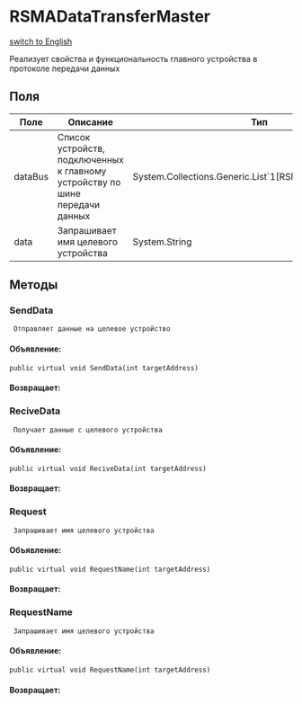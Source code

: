 # RSMADataTransferMaster
[switch to English](/ScriptingAPI/en/Electronics/Microcontrollers/RSMADataTransferMaster.cs.md)

 Реализует свойства и функциональность главного устройства в протоколе передачи данных

## Поля
| Поле | Описание | Тип |
|--|--|--|
|dataBus|     Список устройств, подключенных к главному устройству по шине передачи данных|System.Collections.Generic.List`1[RSMADataTransferSlave]|
|data|     Запрашивает имя целевого устройства|System.String|

## Методы
### SendData
     Отправляет данные на целевое устройство
#### Объявление:
    public virtual void SendData(int targetAddress)
#### Возвращает:

### ReciveData
     Получает данные с целевого устройства
#### Объявление:
    public virtual void ReciveData(int targetAddress)
#### Возвращает:

### Request
     Запрашивает имя целевого устройства
#### Объявление:
    public virtual void RequestName(int targetAddress)
#### Возвращает:

### RequestName
     Запрашивает имя целевого устройства
#### Объявление:
    public virtual void RequestName(int targetAddress)
#### Возвращает:
